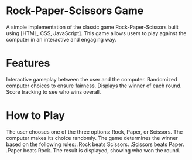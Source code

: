 # Rock-Paper-Scissors Game
A simple implementation of the classic game Rock-Paper-Scissors built using [HTML, CSS, JavaScript]. This game allows users to play against the computer in an interactive and engaging way.

# Features
Interactive gameplay between the user and the computer.
Randomized computer choices to ensure fairness.
Displays the winner of each round.
Score tracking to see who wins overall.

# How to Play
The user chooses one of the three options: Rock, Paper, or Scissors.
The computer makes its choice randomly.
The game determines the winner based on the following rules:
    .Rock beats Scissors.
    .Scissors beats Paper.
    .Paper beats Rock.
The result is displayed, showing who won the round.

